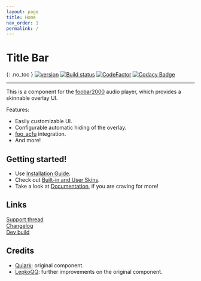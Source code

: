 ```yaml
---
layout: page
title: Home
nav_order: 1
permalink: /
---
```


# Title Bar
{: .no_toc }
[![version][version_badge]][changelog] [![Build status][appveyor_badge]](https://ci.appveyor.com/project/TheQwertiest/dotnet-title-bar/branch/master) [![CodeFactor][codefactor_badge]](https://www.codefactor.io/repository/github/theqwertiest/dotnet_title_bar/overview/master) [![Codacy Badge][codacy_badge]](https://www.codacy.com/gh/TheQwertiest/dotnet_title_bar/dashboard?utm_source=github.com&amp;utm_medium=referral&amp;utm_content=TheQwertiest/dotnet_title_bar&amp;utm_campaign=Badge_Grade) 

---

This is a component for the [foobar2000](https://www.foobar2000.org) audio player, which provides a skinnable overlay UI.

Features:
- Easily customizable UI.
- Configurable automatic hiding of the overlay.
- [foo_acfu](https://acfu.3dyd.com) integration.
- And more!

## Getting started!

- Use [Installation Guide](installation.md).
- Check out [Built-in and User Skins](skin_showcase.md).
- Take a look at [Documentation](skin_format_documentation.md), if you are craving for more!

## Links
[Support thread](https://hydrogenaud.io/index.php?topic=121673)  
[Changelog][changelog]  
[Dev build](https://ci.appveyor.com/api/projects/theqwertiest/dotnet-title-bar/artifacts/_result%2FAnyCPU_Release%2Fdotnet_title_bar.net-component?branch=master&job=Configuration%3A%20Release)

## Credits
- [Quiark](https://github.com/Quiark): original component.  
- [LepkoQQ](https://github.com/LepkoQQ): further improvements on the original component.

[changelog]: changelog.md
[version_badge]: https://img.shields.io/github/release/theqwertiest/dotnet_title_bar.svg
[appveyor_badge]: https://ci.appveyor.com/api/projects/status/7e55506jhcybsif3/branch/master?svg=true
[codacy_badge]: https://app.codacy.com/project/badge/Grade/e66d47f010b34b1684969499bb9508d7
[codefactor_badge]: https://www.codefactor.io/repository/github/theqwertiest/dotnet_title_bar/badge/master
